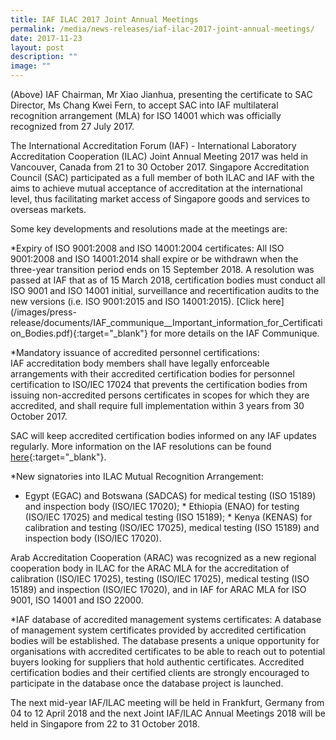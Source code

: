 ```yaml
---
title: IAF ILAC 2017 Joint Annual Meetings
permalink: /media/news-releases/iaf-ilac-2017-joint-annual-meetings/
date: 2017-11-23
layout: post
description: ""
image: ""
---
```

(Above) IAF Chairman, Mr Xiao Jianhua, presenting the certificate to SAC Director, Ms Chang Kwei Fern, to accept SAC into IAF multilateral recognition arrangement (MLA) for ISO 14001 which was officially recognized from 27 July 2017.

The International Accreditation Forum (IAF) - International Laboratory Accreditation Cooperation (ILAC) Joint Annual Meeting 2017 was held in Vancouver, Canada from 21 to 30 October 2017. Singapore Accreditation Council (SAC) participated as a full member of both ILAC and IAF with the aims to achieve mutual acceptance of accreditation at the international level, thus facilitating market access of Singapore goods and services to overseas markets.

Some key developments and resolutions made at the meetings are:

*Expiry of ISO 9001:2008 and ISO 14001:2004 certificates:
All ISO 9001:2008 and ISO 14001:2014 shall expire or be withdrawn when the three-year transition period ends on 15 September 2018. A resolution was passed at IAF that as of 15 March 2018, certification bodies must conduct all ISO 9001 and ISO 14001 initial, surveillance and recertification audits to the new versions (i.e. ISO 9001:2015 and ISO 14001:2015). \[Click here\](/images/press-release/documents/IAF\_communique__Important_information\_for_Certification\_Bodies.pdf){:target="\_blank"} for more details on the IAF Communique.
 
*Mandatory issuance of accredited personnel certifications:  
IAF accreditation body members shall have legally enforceable arrangements with their accredited certification bodies for personnel certification to ISO/IEC 17024 that prevents the certification bodies from issuing non-accredited persons certificates in scopes for which they are accredited, and shall require full implementation within 3 years from 30 October 2017.
 
SAC will keep accredited certification bodies informed on any IAF updates regularly. More information on the IAF resolutions can be found [here](http://www.iaf.nu/upFiles/VancouverGAResolutions_Final.pdf){:target="\_blank"}.

*New signatories into ILAC Mutual Recognition Arrangement:
* Egypt (EGAC) and Botswana (SADCAS) for medical testing (ISO 15189) and inspection body (ISO/IEC 17020);
\* Ethiopia (ENAO) for testing (ISO/IEC 17025) and medical testing (ISO 15189);
\* Kenya (KENAS) for calibration and testing (ISO/IEC 17025), medical testing (ISO 15189) and inspection body (ISO/IEC 17020).
 
Arab Accreditation Cooperation (ARAC) was recognized as a new regional cooperation body in ILAC for the ARAC MLA for the accreditation of calibration (ISO/IEC 17025), testing (ISO/IEC 17025), medical testing (ISO 15189) and inspection (ISO/IEC 17020), and in IAF for ARAC MLA for ISO 9001, ISO 14001 and ISO 22000.
 
*IAF database of accredited management systems certificates:
A database of management system certificates provided by accredited certification bodies will be established. The database presents a unique opportunity for organisations with accredited certificates to be able to reach out to potential buyers looking for suppliers that hold authentic certificates. Accredited certification bodies and their certified clients are strongly encouraged to participate in the database once the database project is launched.
 
The next mid-year IAF/ILAC meeting will be held in Frankfurt, Germany from 04 to 12 April 2018 and the next Joint IAF/ILAC Annual Meetings 2018 will be held in Singapore from 22 to 31 October 2018.